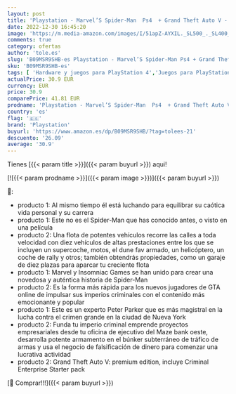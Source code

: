 ```yaml
---
layout: post
title: 'Playstation - Marvel’S Spider-Man  Ps4  + Grand Theft Auto V - Premium Edition'
date: 2022-12-30 16:45:20
image: 'https://m.media-amazon.com/images/I/51apZ-AYXIL._SL500_._SL400_.jpg'
comments: true
category: ofertas
author: 'tole.es'
slug: 'B09MSR9SHB-es Playstation - Marvel’S Spider-Man Ps4 + Grand Theft Auto V...'
sku: 'B09MSR9SHB-es'
tags: [ 'Hardware y juegos para PlayStation 4','Juegos para PlayStation 4','Videojuegos','playstation','ps4','🇪🇸', ]
actualPrice: 30.9 EUR
currency: EUR
price: 30.9
comparePrice: 41.81 EUR
prodname: 'Playstation - Marvel’S Spider-Man  Ps4  + Grand Theft Auto V - Premium Edition'
country: 'es'
flag: '🇪🇸'
brand: 'Playstation'
buyurl: 'https://www.amazon.es/dp/B09MSR9SHB/?tag=tolees-21'
descuento: '26.09'
average: '30.9'
---
```


Tienes [{{< param title >}}]({{< param buyurl >}}) aqui!

[![{{< param prodname >}}]({{< param image >}})]({{< param buyurl >}})

🔎:

- producto 1: Al mismo tiempo él está luchando para equilibrar su caótica vida personal y su carrera
- producto 1: Este no es el Spider-Man que has conocido antes, o visto en una película
- producto 2: Una flota de potentes vehículos recorre las calles a toda velocidad con diez vehículos de altas prestaciones entre los que se incluyen un supercoche, motos, el dune fav armado, un helicóptero, un coche de rally y otros; también obtendrás propiedades, como un garaje de diez plazas para aparcar tu creciente flota
- producto 1: Marvel y Insomniac Games se han unido para crear una novedosa y auténtica historia de Spider-Man
- producto 2: Es la forma más rápida para los nuevos jugadores de GTA online de impulsar sus imperios criminales con el contenido más emocionante y popular
- producto 1: Este es un experto Peter Parker que es más magistral en la lucha contra el crimen grande en la ciudad de Nueva York
- producto 2: Funda tu imperio criminal emprende proyectos empresariales desde tu oficina de ejecutivo del Maze bank oeste, desarrolla potente armamento en el búnker subterráneo de tráfico de armas y usa el negocio de falsificación de dinero para comenzar una lucrativa actividad
- producto 2: Grand Theft Auto V: premium edition, incluye Criminal Enterprise Starter pack

[🛒 Comprar!!!]({{< param buyurl >}})
